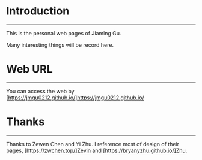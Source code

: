 # Introduction
---
This is the personal web pages of Jiaming Gu.

Many interesting things will be record here.

# Web URL
---
You can access the web by [https://jmgu0212.github.io/]https://jmgu0212.github.io/

# Thanks
---
Thanks to Zewen Chen and Yi Zhu. I reference most of design of their pages, [https://zwchen.top/]Zevin and [https://bryanyzhu.github.io/]Zhu.